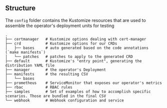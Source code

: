 ## Structure

The `config` folder contains the Kustomize resources that are used to assemble the operator's deployment units for testing

```
.
├── certmanager   # Kustomize options dealing with cert-manager
├── crd           # Kustomize options for our CRDs
│   ├── bases     # auto generated based on the code annotations (`make manifests`)
│   └── patches   # patches to apply to the generated CRD
├── default       # Kustomize's "entry point", generating the distribution YAML file
├── manager       # the operator's Deployment
├── manifests     # the resulting CSV
│   └── bases
├── prometheus    # ServiceMonitor that exposes our operator's metrics
├── rbac          # RBAC rules
├── samples       # Set of examples of how to accomplish specific scenarios. Those are bundled in the final CSV
└── webhook       # Webhook configuration and service
```
